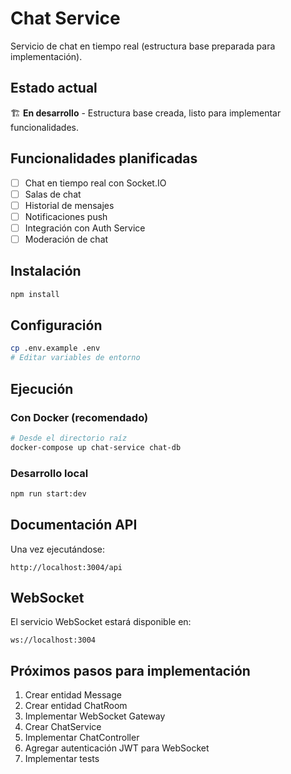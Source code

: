 # Chat Service

Servicio de chat en tiempo real (estructura base preparada para implementación).

## Estado actual

🏗️ **En desarrollo** - Estructura base creada, listo para implementar funcionalidades.

## Funcionalidades planificadas

- [ ] Chat en tiempo real con Socket.IO
- [ ] Salas de chat
- [ ] Historial de mensajes
- [ ] Notificaciones push
- [ ] Integración con Auth Service
- [ ] Moderación de chat

## Instalación

```bash
npm install
```

## Configuración

```bash
cp .env.example .env
# Editar variables de entorno
```

## Ejecución

### Con Docker (recomendado)
```bash
# Desde el directorio raíz
docker-compose up chat-service chat-db
```

### Desarrollo local
```bash
npm run start:dev
```

## Documentación API

Una vez ejecutándose:
```
http://localhost:3004/api
```

## WebSocket

El servicio WebSocket estará disponible en:
```
ws://localhost:3004
```

## Próximos pasos para implementación

1. Crear entidad Message
2. Crear entidad ChatRoom
3. Implementar WebSocket Gateway
4. Crear ChatService
5. Implementar ChatController
6. Agregar autenticación JWT para WebSocket
7. Implementar tests
